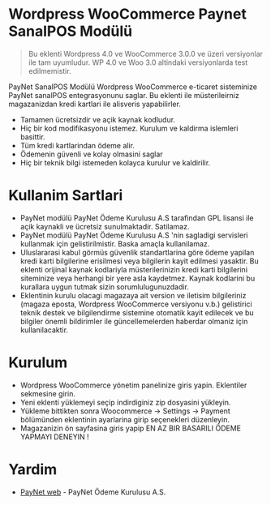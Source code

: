
# Wordpress WooCommerce Paynet SanalPOS Modülü 

> Bu eklenti Wordpress 4.0 ve WooCommerce 3.0.0 ve üzeri versiyonlar ile tam uyumludur. WP 4.0 ve Woo 3.0 altindaki versiyonlarda test edilmemistir. 

PayNet SanalPOS Modülü Wordpress WooCommerce e-ticaret sisteminize PayNet sanalPOS entegrasyonunu saglar. Bu eklenti ile müsterileirniz magazanizdan kredi kartlari ile alisveris yapabilirler. 

  - Tamamen ücretsizdir ve açik kaynak kodludur.
  - Hiç bir kod modifikasyonu istemez. Kurulum ve kaldirma islemleri basittir.
  - Tüm kredi kartlarindan ödeme alir.
  - Ödemenin güvenli ve kolay olmasini saglar
  - Hiç bir teknik bilgi istemeden kolayca kurulur ve kaldirilir. 

# Kullanim Sartlari

  - PayNet modülü PayNet Ödeme Kurulusu A.S tarafindan GPL lisansi ile açik kaynakli ve ücretsiz sunulmaktadir. Satilamaz.
  - PayNet modülü PayNet Ödeme Kurulusu A.S 'nin sagladigi servisleri kullanmak için gelistirilmistir. Baska amaçla kullanilamaz.
  - Uluslararasi kabul görmüs güvenlik standartlarina göre ödeme yapilan kredi karti bilgilerine erisilmesi veya bilgilerin kayit edilmesi yasaktir. Bu eklenti orijinal kaynak kodlariyla müsterilerinizin kredi karti bilgilerini siteminize veya herhangi bir yere asla kaydetmez. Kaynak kodlarini bu kurallara uygun tutmak sizin sorumlulugunuzdadir.
  - Eklentinin kurulu olacagi magazaya ait version ve iletisim bilgileriniz (magaza eposta, Wordpress WooCommerce versiyonu v.b.) gelistirici teknik destek ve bilgilendirme sistemine otomatik kayit edilecek ve bu bilgiler önemli bildirimler ile güncellemelerden haberdar olmaniz için kullanilacaktir.


# Kurulum 
  - Wordpress WooCommerce yönetim panelinize giris yapin. Eklentiler sekmesine girin.
  - Yeni eklenti yüklemeyi seçip indirdiginiz zip dosyasini yükleyin.
  - Yükleme bittikten sonra Woocommerce -> Settings -> Payment bölümünden eklentinin ayarlarina girip seçenekleri düzenleyin.
  - Magazanizin ön sayfasina giris yapip EN AZ BIR BASARILI ÖDEME YAPMAYI DENEYIN !

# Yardim 

* [PayNet web](https://paynet.com.tr) - PayNet Ödeme Kurulusu A.S.

